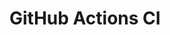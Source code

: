 # GitHub Actions CI












































































































































































































































































































































































































































































































































































































































































































































































































































































































































































































































